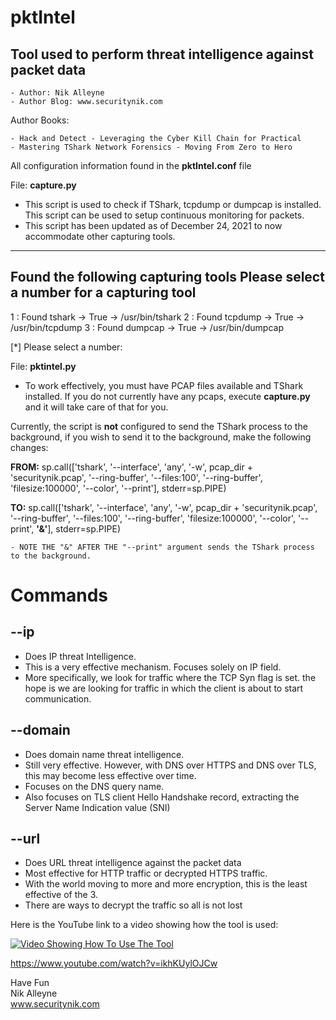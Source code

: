 # pktIntel
## Tool used to perform threat intelligence against packet data

	- Author: Nik Alleyne
	- Author Blog: www.securitynik.com

Author Books: 

	- Hack and Detect - Leveraging the Cyber Kill Chain for Practical 
	- Mastering TShark Network Forensics - Moving From Zero to Hero



All configuration information found in the **pktIntel.conf** file

File: **capture.py**

- This script is used to check if TShark, tcpdump or dumpcap is installed. This script can be used to setup continuous monitoring for packets. 
- This script has been updated as of December 24, 2021 to now accommodate other capturing tools.
---------------------------------------------------
Found the following capturing tools
Please select a number for a capturing tool
--------------------------------------------------
1 : Found tshark -> True -> /usr/bin/tshark 
2 : Found tcpdump -> True -> /usr/bin/tcpdump 
3 : Found dumpcap -> True -> /usr/bin/dumpcap 

[*] Please select a number: 


File: **pktintel.py** 

- To work effectively, you must have PCAP files available and TShark installed. If you do not currently have any pcaps, execute **capture.py** and it will take care of that for you.

Currently, the script is **not** configured to send the TShark process to the background, if you wish to send it to the background, make the following changes:

**FROM:**
	sp.call(['tshark', '--interface', 'any', '-w', pcap_dir + 'securitynik.pcap', '--ring-buffer', '--files:100', '--ring-buffer', 'filesize:100000', '--color', '--print'], stderr=sp.PIPE)


**TO:**
	sp.call(['tshark', '--interface', 'any', '-w', pcap_dir + 'securitynik.pcap', '--ring-buffer', '--files:100', '--ring-buffer', 'filesize:100000', '--color', '--print', **'&'**], stderr=sp.PIPE)

	- NOTE THE "&" AFTER THE "--print" argument sends the TShark process to the background.


# Commands
## --ip 
- Does IP threat Intelligence. 
- This is a very effective mechanism. Focuses solely on IP field. 
- More specifically, we look for traffic where the TCP Syn flag is set. the hope is we are looking for traffic in which the client is about to start communication.

## --domain
- Does domain name threat intelligence.
- Still very effective. However, with DNS over HTTPS and DNS over TLS, this may become less effective over time.
- Focuses on the DNS query name.
- Also focuses on TLS client Hello Handshake record, extracting the Server Name Indication value (SNI)


## --url
- Does URL threat intelligence against the packet data
- Most effective for HTTP traffic or decrypted HTTPS traffic.
- With the world moving to more and more encryption, this is the least effective of the 3. 
- There are ways to decrypt the traffic so all is not lost 


Here is the YouTube link to a video showing how the tool is used:


[![Video Showing How To Use The Tool](https://img.youtube.com/vi/ikhKUylOJCw/0.jpg)](https://www.youtube.com/watch?v=ikhKUylOJCw)

https://www.youtube.com/watch?v=ikhKUylOJCw

Have Fun
<br>Nik Alleyne</br>
www.securitynik.com
